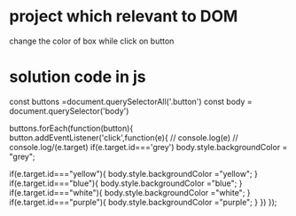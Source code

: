 # project which relevant to DOM

change the color of box while click on button 
 
 # solution code in js 



 const buttons =document.querySelectorAll('.button')
const body = document.querySelector('body')

buttons.forEach(function(button){
button.addEventListener('click',function(e){
// console.log(e)
// console.log/(e.target)
if(e.target.id==='grey')
body.style.backgroundColor = "grey";

if(e.target.id==="yellow"){
  body.style.backgroundColor ="yellow";
}
if(e.target.id==="blue"){
  body.style.backgroundColor ="blue";
}
if(e.target.id==="white"){
  body.style.backgroundColor ="white";
}
if(e.target.id==="purple"){
  body.style.backgroundColor ="purple";
}
})
});
